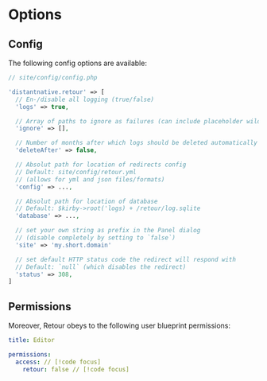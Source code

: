 # Options

## Config

The following config options are available:

```php
// site/config/config.php

'distantnative.retour' => [
  // En-/disable all logging (true/false)
  'logs' => true,

  // Array of paths to ignore as failures (can include placeholder wildcards or regular expressions)
  'ignore' => [],

  // Number of months after which logs should be deleted automatically
  'deleteAfter' => false,

  // Absolut path for location of redirects config
  // Default: site/config/retour.yml
  // (allows for yml and json files/formats)
  'config' => ...,

  // Absolut path for location of database
  // Default: $kirby->root('logs) + /retour/log.sqlite
  'database' => ...,

  // set your own string as prefix in the Panel dialog
  // (disable completely by setting to `false`)
  'site' => 'my.short.domain'

  // set default HTTP status code the redirect will respond with
  // Default: `null` (which disables the redirect)
  'status' => 308,
]
```

## Permissions

Moreover, Retour obeys to the following user blueprint permissions:

```yaml
title: Editor

permissions:
  access: // [!code focus]
    retour: false // [!code focus]
```
